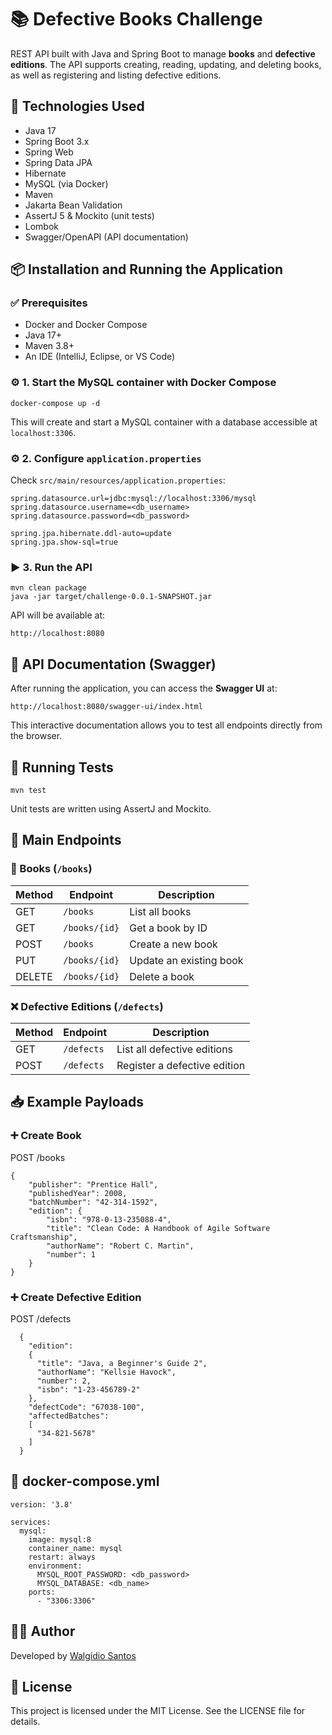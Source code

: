 # 📚 Defective Books Challenge

REST API built with Java and Spring Boot to manage **books** and **defective editions**. The API supports creating, reading, updating, and deleting books, as well as registering and listing defective editions.

## 🚀 Technologies Used

- Java 17  
- Spring Boot 3.x  
- Spring Web  
- Spring Data JPA  
- Hibernate  
- MySQL (via Docker)  
- Maven  
- Jakarta Bean Validation  
- AssertJ 5 & Mockito (unit tests)  
- Lombok  
- Swagger/OpenAPI (API documentation)

## 📦 Installation and Running the Application

### ✅ Prerequisites

- Docker and Docker Compose  
- Java 17+  
- Maven 3.8+  
- An IDE (IntelliJ, Eclipse, or VS Code)

### ⚙️ 1. Start the MySQL container with Docker Compose
```
docker-compose up -d
```
This will create and start a MySQL container with a database accessible at `localhost:3306`.

### ⚙️ 2. Configure `application.properties`

Check `src/main/resources/application.properties`:
```
spring.datasource.url=jdbc:mysql://localhost:3306/mysql  
spring.datasource.username=<db_username>  
spring.datasource.password=<db_password>  

spring.jpa.hibernate.ddl-auto=update  
spring.jpa.show-sql=true
```
### ▶️ 3. Run the API
```
mvn clean package  
java -jar target/challenge-0.0.1-SNAPSHOT.jar
```
API will be available at:
```
http://localhost:8080
```
## 📑 API Documentation (Swagger)

After running the application, you can access the **Swagger UI** at:
```
http://localhost:8080/swagger-ui/index.html
```
This interactive documentation allows you to test all endpoints directly from the browser.

## 🧪 Running Tests
```
mvn test
```
Unit tests are written using AssertJ and Mockito.

## 📌 Main Endpoints

### 📘 Books (`/books`)

| Method | Endpoint           | Description            |
|--------|--------------------|------------------------|
| GET    | `/books`           | List all books         |
| GET    | `/books/{id}`      | Get a book by ID       |
| POST   | `/books`           | Create a new book      |
| PUT    | `/books/{id}`      | Update an existing book|
| DELETE | `/books/{id}`      | Delete a book          |

### ❌ Defective Editions (`/defects`)

| Method | Endpoint   | Description                  |
|--------|------------|------------------------------|
| GET    | `/defects` | List all defective editions  |
| POST   | `/defects` | Register a defective edition |

## 📥 Example Payloads

### ➕ Create Book

POST /books  
```
{
    "publisher": "Prentice Hall",
    "publishedYear": 2008,
    "batchNumber": "42-314-1592",
    "edition": {
        "isbn": "978-0-13-235088-4",
        "title": "Clean Code: A Handbook of Agile Software Craftsmanship",
        "authorName": "Robert C. Martin",
        "number": 1
    }
}
```
### ➕ Create Defective Edition

POST /defects  
```
  {
    "edition":
    {
      "title": "Java, a Beginner's Guide 2",
      "authorName": "Kellsie Havock",
      "number": 2,
      "isbn": "1-23-456789-2"
    },
    "defectCode": "67038-100",
    "affectedBatches":
    [
      "34-821-5678"
    ]
  }
```
## 🐳 docker-compose.yml
```
version: '3.8'  

services:  
  mysql:  
    image: mysql:8  
    container_name: mysql  
    restart: always  
    environment:  
      MYSQL_ROOT_PASSWORD: <db_password>  
      MYSQL_DATABASE: <db_name>  
    ports:  
      - "3306:3306"
```
## 🧑‍💻 Author

Developed by [Walgídio Santos](https://github.com/walgidio)

## 📄 License

This project is licensed under the MIT License. See the LICENSE file for details.
